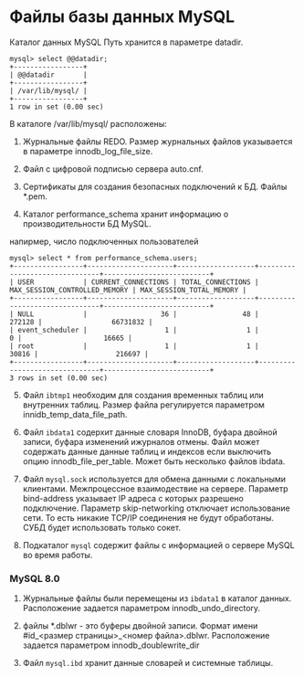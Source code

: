 # Файлы базы данных MySQL

Каталог данных MySQL
Путь хранится в параметре datadir.

```
mysql> select @@datadir;
+-----------------+
| @@datadir       |
+-----------------+
| /var/lib/mysql/ |
+-----------------+
1 row in set (0.00 sec)
```

В каталоге /var/lib/mysql/ расположены:

1) Журнальные файлы REDO.
Размер журнальных файлов указывается в параметре innodb_log_file_size.

2) Файл с цифровой подписью сервера auto.cnf. 

3) Сертификаты для создания безопасных подключений к БД. Файлы *.pem.

4) Каталог performance_schema хранит информацию о производительности БД MySQL.

напирмер, число подключенных пользователей

```
mysql> select * from performance_schema.users;
+-----------------+---------------------+-------------------+-------------------------------+--------------------------+
| USER            | CURRENT_CONNECTIONS | TOTAL_CONNECTIONS | MAX_SESSION_CONTROLLED_MEMORY | MAX_SESSION_TOTAL_MEMORY |
+-----------------+---------------------+-------------------+-------------------------------+--------------------------+
| NULL            |                  36 |                48 |                        272128 |                 66731832 |
| event_scheduler |                   1 |                 1 |                             0 |                    16665 |
| root            |                   1 |                 1 |                         30816 |                   216697 |
+-----------------+---------------------+-------------------+-------------------------------+--------------------------+
3 rows in set (0.00 sec)
```

5) Файл ```ibtmp1``` необходим для создания временных таблиц или внутренних таблиц.
Размер файла регулируется параметром innidb_temp_data_file_path.
   
6) Файл ```ibdata1``` содерхит данные словаря InnoDB, буфара двойной записи, буфара изменений ижурналов отмены.
Файл может содержать данные данные таблиц и индексов если выключить опцию innodb_file_per_table.
Может быть несколько файлов ibdata.
   
7) Файл ```mysql.sock``` используется для обмена данными с локальными клиентами.
Межпроцессное взаимодествие на сервере.
Параметр bind-address указывает IP адреса с которых разрешено подключение.
Параметр skip-networking отключает использование сети. То есть никакие TCP/IP соединения не будут обработаны. СУБД будет использовать только сокет.
   
8) Подкаталог ```mysql``` содержит файлы с информацией о сервере MySQL во время работы.

### MySQL 8.0

1) Журнальные файлы были перемещены из ```ibdata1``` в каталог данных.
Расположение задается параметром innodb_undo_directory.
   
2) файлы *.dblwr - это буферы двойной записи.
Формат имени #id_<размер страницы>_<номер файла>.dblwr.
Расположение задается параметром innodb_doublewrite_dir
   
3) Файл ```mysql.ibd``` хранит данные словарей и системные таблицы.